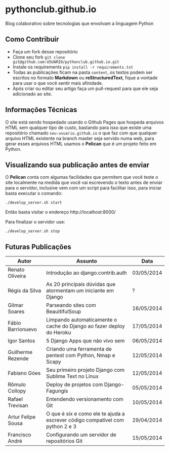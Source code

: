 pythonclub.github.io
====================

Blog colaborativo sobre tecnologias que envolvam a linguagem Python


Como Contribuir
---------------

* Faça um fork desse repositório
* Clone seu fork ``git clone git@github.com:USUARIO/pythonclub.github.io.git``
* Instale os requirements ``pip install -r requirements.txt``
* Todas as publicações ficam na pasta ``content``, os textos podem ser escritos
  no formato **Markdown** ou **reStructuredText**, fique a vontade para usar o
  que você sentir mais afinidade.
* Após criar ou editar seu artigo faça um pull-request para que ele seja
  adicionado ao site.


Informações Técnicas
--------------------

O site está sendo hospedado usando o Github Pages que hospeda arquivos HTML sem
qualquer tipo de custo, bastando para isso que existe uma repositório chamado
``seu-usuario.github.io`` o que faz com que qualquer arquivo HTML existente na
branch master seja servido numa web, para gerar esses arquivos HTML usamos o 
**Pelican** que é um projeto feito em Python.


Visualizando sua publicação antes de enviar
-------------------------------------------

O **Pelican** conta com algumas facilidades que permitem que você teste o site
localmente na medida que você vai escrevendo o texto antes de enviar para o
servidor, inclusive vem com um script para facilitar isso, para iniciar basta
executar o comando:

``./develop_server.sh start``

Então basta visitar o endereço http://localhost:8000/

Para finalizar o servidor use:

``./develop_server.sh stop``

Futuras Publicações
-------------------

| Autor                   | Assunto                                                                       | Data       |
|-------------------------|-------------------------------------------------------------------------------|------------|
| Renato Oliveira         | Introdução ao django.contrib.auth                                             | 03/05/2014 |
| Régis da Silva          | As 20 principais dúvidas que atormentam um iniciante em Django                | ?          |
| Gilmar Soares           | Parseando sites com BeaultifulSoup                                            | 16/05/2014 |
| Fábio Barrionuevo       | Limpando automaticamente o cache do Django ao fazer deploy do Heroku          | 17/05/2014 |
| Igor Santos             | 5 Django Apps que não vivo sem                                                | 06/05/2014 |
| Guilherme Rezende       | Criando uma ferramenta de pentest com Python, Nmap e Scapy                    | 12/05/2014 |
| Fabiano Góes            | Seu primeiro projeto Django com Sublime Text no Linux                         | 12/05/2014 | 
| Rômulo Collopy          | Deploy de projetos com Django-Fagungis                                        | 05/05/2014 |
| Rafael Trevisan         | Entendendo versionamento com Git                                              | 10/05/2014 |
| Artur Felipe Sousa      | O que é six e como ele te ajuda a escrever código compatível com python 2 e 3 | 29/04/2014 |
| Francisco André         | Configurando um servidor de repositórios Git                                  | 15/05/2014 |
